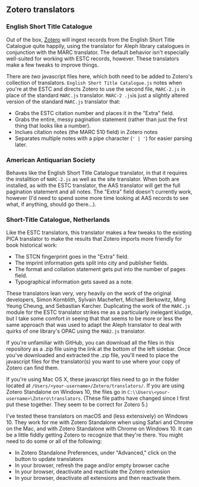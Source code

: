 ## Zotero translators 
### English Short Title Catalogue
Out of the box, <a href="http://zotero.org">Zotero</a> will ingest records from the English Short Title Catalogue quite happily, using the translator for Aleph library catalogues in conjunction with the MARC translator. The default behavior isn't especially well-suited for working with ESTC records, however. These translators make a few tweaks to improve things.

There are *two* javascript files here, which both need to be added to Zotero's collection of translators. `English Short Title Catalogue.js` notes when you're at the ESTC and directs Zotero to use the second file, `MARC-2.js` in place of the standard `MARC.js` translator. `MARC-2 .js`is just a slightly altered version of the standard `MARC.js` translator that:
* Grabs the ESTC citation number and places it in the "Extra" field.
* Grabs the entire, messy pagination statement (rather than just the first thing that looks like a number).
* Inclues citation notes (the MARC 510 field) in Zotero notes
* Separates multiple notes with a pipe character (`' | '`) for easier parsing later.

### American Antiquarian Society
Behaves like the English Short Title Catalogue translator, in that it requires the installtion of `NARC-2.js` as well as the site translator. When both are installed, as with the ESTC translator, the AAS translator will get the full pagination statement and all notes. The "Extra" field doesn't currently work, however (I'd need to spend some more time looking at AAS records to see what, if anything, should go there...).

### Short-Title Catalogue, Netherlands
Like the ESTC translators, this translator makes a few tweaks to the existing PICA translator to make the results that Zotero imports more friendly for book historical work:
* The STCN fingerprint goes in the "Extra" field.
* The imprint information gets split into city and publisher fields.
* The format and collation statement gets put into the number of pages field.
* Typographical information gets saved as a note.

These translators lean very, very heavily on the work of the original developers, Simon Kornblith, Sylvain Machefert, Michael Berkowitz, Ming Yeung Cheung, and Sebastian Karcher. Duplicating the work of the `MARC.js` module for the ESTC translator strikes me as a particularly inelegant kludge, but I take some comfort in seeing that that seems to be more or less the same approach that was used to adapt the Aleph translator to deal with quirks of one library's OPAC using the `MAB2.js` translator.

If you're unfamiliar with GitHub, you can download all the files in this repository as a .zip file using the link at the bottom of the left sidebar. Once you've downloaded and extracted the .zip file, you'll need to place the javascript files for the translator(s) you want to use where your copy of Zotero can find them. 

If you're using Mac OS X, these javascript files need to go in the folder located	 at `/Users/<your-username>/Zotero/translators/`. If you are using Zotero Standalone on Windows 10, the files go in `C:\\Users\<your-username>\Zotero\translators`. (These file paths have changed since I first put these together. They seem to be correct for Zotero 5.)
  
I've tested these translators on macOS and (less extensively) on Windows 10. They work for me with Zotero Standalone when using Safari and Chrome on the Mac, and with Zotero Standalone with Chrome on Windows 10. It can be a little fiddly getting Zotero to recognize that they're there. You might need to do some or all of the following: 
* In Zotero Standalone Preferences, under "Advanced," click on the button to update translators
* In your browser, refresh the page and/or empty browser cache
* In your browser, deactivate and reactivate the Zotero extension
* In your browser, deactivate *all* extensions and then reactivate them.
